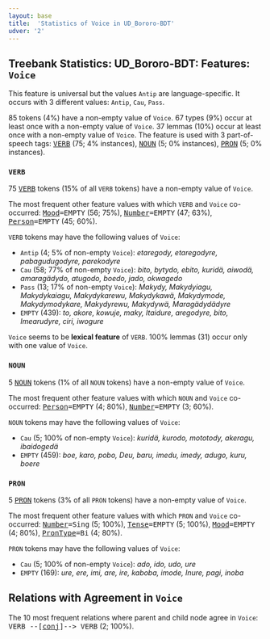 ```yaml
---
layout: base
title:  'Statistics of Voice in UD_Bororo-BDT'
udver: '2'
---
```


## Treebank Statistics: UD_Bororo-BDT: Features: `Voice`

This feature is universal but the values `Antip` are language-specific.
It occurs with 3 different values: `Antip`, `Cau`, `Pass`.

85 tokens (4%) have a non-empty value of `Voice`.
67 types (9%) occur at least once with a non-empty value of `Voice`.
37 lemmas (10%) occur at least once with a non-empty value of `Voice`.
The feature is used with 3 part-of-speech tags: <tt><a href="bor_bdt-pos-VERB.html">VERB</a></tt> (75; 4% instances), <tt><a href="bor_bdt-pos-NOUN.html">NOUN</a></tt> (5; 0% instances), <tt><a href="bor_bdt-pos-PRON.html">PRON</a></tt> (5; 0% instances).

### `VERB`

75 <tt><a href="bor_bdt-pos-VERB.html">VERB</a></tt> tokens (15% of all `VERB` tokens) have a non-empty value of `Voice`.

The most frequent other feature values with which `VERB` and `Voice` co-occurred: <tt><a href="bor_bdt-feat-Mood.html">Mood</a></tt><tt>=EMPTY</tt> (56; 75%), <tt><a href="bor_bdt-feat-Number.html">Number</a></tt><tt>=EMPTY</tt> (47; 63%), <tt><a href="bor_bdt-feat-Person.html">Person</a></tt><tt>=EMPTY</tt> (45; 60%).

`VERB` tokens may have the following values of `Voice`:

* `Antip` (4; 5% of non-empty `Voice`): <em>etaregody, etaregodyre, pabagudugodyre, parekodyre</em>
* `Cau` (58; 77% of non-empty `Voice`): <em>bito, bytydo, ebito, kuridä, aiwodä, amaragädydo, atugodo, boedo, jado, okwagedo</em>
* `Pass` (13; 17% of non-empty `Voice`): <em>Makydy, Makydyiagu, Makydykaiagu, Makydykarewu, Makydykawä, Makydymode, Makydymodykare, Makydyrewu, Makydywä, Maragädydädyre</em>
* `EMPTY` (439): <em>to, akore, kowuje, maky, Itaidure, aregodyre, bito, Imearudyre, ciri, iwogure</em>

`Voice` seems to be **lexical feature** of `VERB`. 100% lemmas (31) occur only with one value of `Voice`.

### `NOUN`

5 <tt><a href="bor_bdt-pos-NOUN.html">NOUN</a></tt> tokens (1% of all `NOUN` tokens) have a non-empty value of `Voice`.

The most frequent other feature values with which `NOUN` and `Voice` co-occurred: <tt><a href="bor_bdt-feat-Person.html">Person</a></tt><tt>=EMPTY</tt> (4; 80%), <tt><a href="bor_bdt-feat-Number.html">Number</a></tt><tt>=EMPTY</tt> (3; 60%).

`NOUN` tokens may have the following values of `Voice`:

* `Cau` (5; 100% of non-empty `Voice`): <em>kuridä, kurodo, mototody, akeragu, ibaidogedä</em>
* `EMPTY` (459): <em>boe, karo, pobo, Deu, baru, imedu, imedy, adugo, kuru, boere</em>

### `PRON`

5 <tt><a href="bor_bdt-pos-PRON.html">PRON</a></tt> tokens (3% of all `PRON` tokens) have a non-empty value of `Voice`.

The most frequent other feature values with which `PRON` and `Voice` co-occurred: <tt><a href="bor_bdt-feat-Number.html">Number</a></tt><tt>=Sing</tt> (5; 100%), <tt><a href="bor_bdt-feat-Tense.html">Tense</a></tt><tt>=EMPTY</tt> (5; 100%), <tt><a href="bor_bdt-feat-Mood.html">Mood</a></tt><tt>=EMPTY</tt> (4; 80%), <tt><a href="bor_bdt-feat-PronType.html">PronType</a></tt><tt>=Bi</tt> (4; 80%).

`PRON` tokens may have the following values of `Voice`:

* `Cau` (5; 100% of non-empty `Voice`): <em>ado, ido, udo, ure</em>
* `EMPTY` (169): <em>ure, ere, imi, are, ire, kaboba, imode, Inure, pagi, inoba</em>

## Relations with Agreement in `Voice`

The 10 most frequent relations where parent and child node agree in `Voice`:
<tt>VERB --[<tt><a href="bor_bdt-dep-conj.html">conj</a></tt>]--> VERB</tt> (2; 100%).

